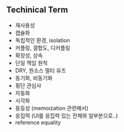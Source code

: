 ## Techinical Term

- 재사용성
- 캡슐화
- 독립적인 환경, isolation
- 커플링, 결합도, 디커플링
- 확장성, 상속
- 단일 책임 원칙
- DRY, 원소스 멀티 유즈
- 동기화, 비동기화
- 횡단 관심사
- 자동화
- 시각화
- 동등성 (memoization 관련해서)
- 응집력 (UI를 응집력 있는 전체와 일부분으로..)
- reference equality
